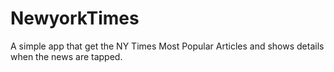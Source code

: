 # NewyorkTimes


A simple app that get the NY Times Most Popular Articles and shows details when the news are tapped.

